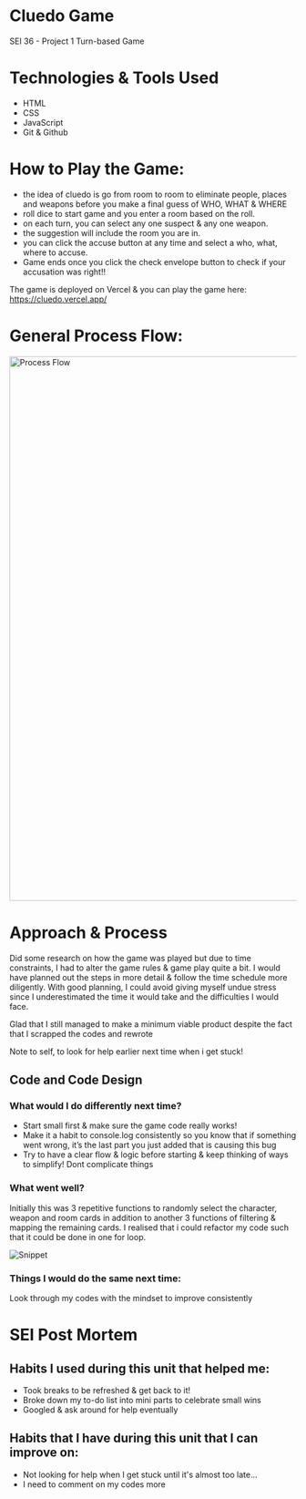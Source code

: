 # Cluedo Game 

SEI 36 - Project 1
Turn-based Game

# Technologies & Tools Used 
- HTML
- CSS
- JavaScript
- Git & Github

# How to Play the Game: 
- the idea of cluedo is go from room to room to eliminate people, places and weapons before you make a final guess of WHO, WHAT & WHERE
- roll dice to start game and you enter a room based on the roll. 
- on each turn, you can select any one suspect & any one weapon. 
- the suggestion will include the room you are in. 
- you can click the accuse button at any time and select a who, what, where to accuse. 
- Game ends once you click the check envelope button to check if your accusation was right!!

The game is deployed on Vercel & you can play the game here: https://cluedo.vercel.app/

# General Process Flow: 
<img width="956" alt="Process Flow" src="https://user-images.githubusercontent.com/103851181/168554002-464e676d-62b3-4eb1-865a-b68f930449db.png">

# Approach & Process
Did some research on how the game was played but due to time constraints, I had to alter the game rules & game play quite a bit. 
I would have planned out the steps in more detail & follow the time schedule more diligently. With good planning, I could avoid giving myself undue stress since I underestimated the time it would take and the difficulties I would face. 

Glad that I still managed to make a minimum viable product despite the fact that I scrapped the codes and rewrote 

Note to self, to look for help earlier next time when i get stuck! 

## Code and Code Design
### What would I do differently next time?
- Start small first & make sure the game code really works! 
- Make it a habit to console.log consistently so you know that if something went wrong, it’s the last part you just added that is causing this bug
- Try to have a clear flow & logic before starting & keep thinking of ways to simplify! Dont complicate things

### What went well?
Initially this was 3 repetitive functions to randomly select the character, weapon and room cards in addition to another 3 functions of filtering & mapping the remaining cards. I realised that i could refactor my code such that it could be done in one for loop.

![Snippet](https://user-images.githubusercontent.com/103851181/168575141-c6f94463-29bc-4ab7-8d2b-40a7ff15a31b.png)

### Things I would do the same next time: 
Look through my codes with the mindset to improve consistently
 
# SEI Post Mortem
## Habits I used during this unit that helped me: 
- Took breaks to be refreshed & get back to it! 
- Broke down my to-do list into mini parts to celebrate small wins 
- Googled & ask around for help eventually
## Habits that I have during this unit that I can improve on:
- Not looking for help when I get stuck until it's almost too late...
- I need to comment on my codes more 
